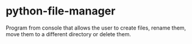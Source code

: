 # python-file-manager

Program from console that allows the user to create files, rename them, move them to a different directory or delete them.
